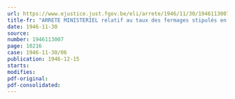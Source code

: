 ```yaml
---
url: https://www.ejustice.just.fgov.be/eli/arrete/1946/11/30/1946113007/justel
title-fr: "ARRETE MINISTERIEL relatif au taux des fermages stipulés en produits ou denrées ou par référence à des produits ou denrées"
date: 1946-11-30
source:
number: 1946113007
page: 10216
case: 1946-11-30/06
publication: 1946-12-15
starts:
modifies:
pdf-original:
pdf-consolidated:
---
```


